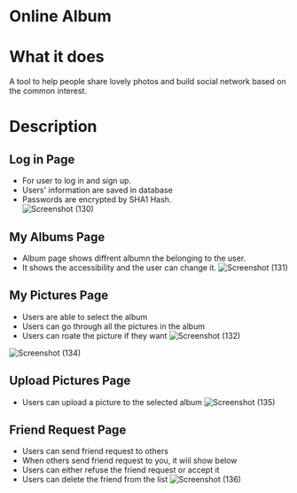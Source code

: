 # Online Album
# What it does
A tool to help people share lovely photos and build social network based on the common interest.

# Description

## Log in Page
* For user to log in and sign up.
* Users' information are saved in database
* Passwords are encrypted by SHA1 Hash.  
![Screenshot (130)](https://user-images.githubusercontent.com/43207918/74094654-d7993e80-4ab2-11ea-8e4b-bc3a83200eb8.png)

## My Albums Page
* Album page shows diffrent albumn the belonging to the user.
* It shows the accessibility and the user can change it.
![Screenshot (131)](https://user-images.githubusercontent.com/43207918/74094704-948b9b00-4ab3-11ea-87f3-aa2c5e8927cd.png)

## My Pictures Page
* Users are able to select the album
* Users can go through all the pictures in the album
* Users can roate the picture if they want
![Screenshot (132)](https://user-images.githubusercontent.com/43207918/74094742-34e1bf80-4ab4-11ea-959f-587707dc946f.png)

![Screenshot (134)](https://user-images.githubusercontent.com/43207918/74094785-c05b5080-4ab4-11ea-8c2d-84f584e46a46.png)

## Upload Pictures Page
* Users can upload a picture to the selected album
![Screenshot (135)](https://user-images.githubusercontent.com/43207918/74094793-04e6ec00-4ab5-11ea-8659-3b789af0724d.png)

## Friend Request Page
* Users can send friend request to others
* When others send friend request to you, it wiil show below
* Users can either refuse the friend request or accept it
* Users can delete the friend from the list
![Screenshot (136)](https://user-images.githubusercontent.com/43207918/74094816-7aeb5300-4ab5-11ea-89cb-897379491b96.png)
